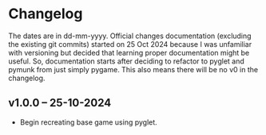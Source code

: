 # Changelog

The dates are in dd-mm-yyyy.
Official changes documentation (excluding the existing git commits) started on 25 Oct 2024 because I was unfamiliar with versioning but decided that learning proper documentation might be useful.
So, documentation starts after deciding to refactor to pyglet and pymunk from just simply pygame.
This also means there will be no v0 in the changelog.

## v1.0.0 – 25-10-2024
- Begin recreating base game using pyglet.
